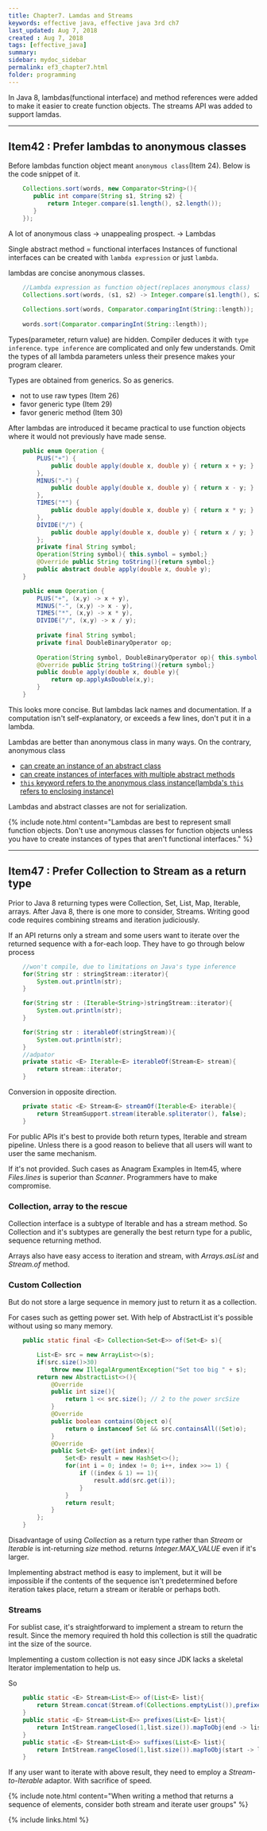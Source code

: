 ```yaml
---
title: Chapter7. Lamdas and Streams
keywords: effective java, effective java 3rd ch7
last_updated: Aug 7, 2018
created : Aug 7, 2018
tags: [effective_java]
summary:
sidebar: mydoc_sidebar
permalink: ef3_chapter7.html
folder: programming
---
```


In Java 8, lambdas(functional interface) and method references were added to make it easier to create function objects.
The streams API was added to support lamdas.

***
## Item42 : Prefer lambdas to anonymous classes

Before lambdas function object meant `anonymous class`(Item 24). Below is the code snippet of it.

```java
    Collections.sort(words, new Comparator<String>(){
       public int compare(String s1, String s2) {
           return Integer.compare(s1.length(), s2.length());
       }
    });
```

A lot of anonymous class -> unappealing prospect. -> Lambdas

Single abstract method = functional interfaces
Instances of functional interfaces can be created with `lambda expression` or just `lambda`.

lambdas are concise anonymous classes.

```java
    //Lambda expression as function object(replaces anonymous class)
    Collections.sort(words, (s1, s2) -> Integer.compare(s1.length(), s2.length()));
    
    Collections.sort(words, Comparator.comparingInt(String::length));
    
    words.sort(Comparator.comparingInt(String::length));
```

Types(parameter, return value) are hidden. Compiler deduces it with `type inference`.
`type inference` are complicated and only few understands.
Omit the types of all lambda parameters unless their presence makes your program clearer.

Types are obtained from generics. So as generics.
 - not to use raw types (Item 26)
 - favor generic type (Item 29)
 - favor generic method (Item 30)

After lambdas are introduced it became practical to use function objects where it would not previously have made sense.

```java
    public enum Operation {
        PLUS("+") {
            public double apply(double x, double y) { return x + y; }
        },
        MINUS("-") {
            public double apply(double x, double y) { return x - y; }
        },
        TIMES("*") {
            public double apply(double x, double y) { return x * y; }
        },
        DIVIDE("/") {
            public double apply(double x, double y) { return x / y; }
        };
        private final String symbol;
        Operation(String symbol){ this.symbol = symbol;}
        @Override public String toString(){return symbol;}
        public abstract double apply(double x, double y);
    }
```

```java
    public enum Operation {
        PLUS("+", (x,y) -> x + y),
        MINUS("-", (x,y) -> x - y),
        TIMES("*", (x,y) -> x * y),
        DIVIDE("/", (x,y) -> x / y);
    
        private final String symbol;
        private final DoubleBinaryOperator op;
    
        Operation(String symbol, DoubleBinaryOperator op){ this.symbol = symbol; this.op = op;}
        @Override public String toString(){return symbol;}
        public double apply(double x, double y){
            return op.applyAsDouble(x,y);
        }
    }   
```

This looks more concise. But lambdas lack names and documentation.
If a computation isn't self-explanatory, or exceeds a few lines, don't put it in a lambda.

Lambdas are better than anonymous class in many ways.
On the contrary, anonymous class 
 - [can create an instance of an abstract class](https://stackoverflow.com/questions/13670991/interview-can-we-instantiate-abstract-class)
 - [can create instances of interfaces with multiple abstract methods](https://stackoverflow.com/questions/45466315/why-not-multiple-abstract-methods-in-functional-interface-in-java8)
 - [`this` keyword refers to the anonymous class instance(lambda's `this` refers to enclosing instance)](https://stackoverflow.com/questions/24202236/lambda-this-reference-in-java)

Lambdas and abstract classes are not for serialization.

{% include note.html content="Lambdas are best to represent small function objects. Don't use anonymous classes for function objects unless you have to create instances of types that aren't functional interfaces." %}


***
## Item47 : Prefer Collection to Stream as a return type

Prior to Java 8 returning types were Collection, Set, List, Map, Iterable, arrays.
After Java 8, there is one more to consider, Streams. Writing good code requires combining streams and iteration judiciously.

If an API returns only a stream and some users want to iterate over the returned sequence with a for-each loop.
They have to go through below process

```java
    //won't compile, due to limitations on Java's type inference
    for(String str : stringStream::iterator){
        System.out.println(str);
    }
```
```java
    for(String str : (Iterable<String>)stringStream::iterator){
        System.out.println(str);
    }
```

```java   
    for(String str : iterableOf(stringStream)){
        System.out.println(str);
    }
    //adpator
    private static <E> Iterable<E> iterableOf(Stream<E> stream){
        return stream::iterator;
    }
```

Conversion in opposite direction.

```java   
    private static <E> Stream<E> streamOf(Iterable<E> iterable){
        return StreamSupport.stream(iterable.spliterator(), false);
    }
```

For public APIs it's best to provide both return types, Iterable and stream pipeline.
Unless there is a good reason to believe that all users will want to user the same mechanism.

If it's not provided. Such cases as Anagram Examples in Item45, where *Files.lines* is superior than *Scanner*.
Programmers have to make compromise.

### Collection, array to the rescue

Collection interface is a subtype of Iterable and has a stream method.
So Collection and it's subtypes are generally the best return type for a public, sequence returning method.

Arrays also have easy access to iteration and stream, with *Arrays.asList* and *Stream.of* method.

### Custom Collection

But do not store a large sequence in memory just to return it as a collection. 

For cases such as getting power set. With help of AbstractList it's possible without using so many memory.

```java
    public static final <E> Collection<Set<E>> of(Set<E> s){

        List<E> src = new ArrayList<>(s);
        if(src.size()>30)
            throw new IllegalArgumentException("Set too big " + s);
        return new AbstractList<>(){
            @Override
            public int size(){
                return 1 << src.size(); // 2 to the power srcSize
            }
            @Override
            public boolean contains(Object o){
                return o instanceof Set && src.containsAll((Set)o);
            }
            @Override
            public Set<E> get(int index){
                Set<E> result = new HashSet<>();
                for(int i = 0; index != 0; i++, index >>= 1) {
                    if ((index & 1) == 1){
                        result.add(src.get(i));
                    }
                }
                return result;
            }
        };
    }
```

Disadvantage of using *Collection* as a return type rather than *Stream* or *Iterable* is int-returning *size* method.
returns *Integer.MAX_VALUE* even if it's larger.

Implementing abstract method is easy to implement,
but it will be impossible if the contents of the sequence isn't predetermined before iteration takes place,
return a stream or iterable or perhaps both.

### Streams

For sublist case, it's straightforward to implement a stream to return the result.
Since the memory required th hold this collection is still the quadratic int the size of the source.

Implementing a custom collection is not easy since JDK lacks a skeletal Iterator implementation to help us.

So

```java
    public static <E> Stream<List<E>> of(List<E> list){
        return Stream.concat(Stream.of(Collections.emptyList()),prefixes(list).flatMap(SubLists::suffixes));
    }
    public static <E> Stream<List<E>> prefixes(List<E> list){
        return IntStream.rangeClosed(1,list.size()).mapToObj(end -> list.subList(0, end));
    }
    public static <E> Stream<List<E>> suffixes(List<E> list){
        return IntStream.rangeClosed(1,list.size()).mapToObj(start -> list.subList(start, list.size()));
    }
```

If any user want to iterate with above result, they need to employ a *Stream-to-Iterable* adaptor.
With sacrifice of speed.


{% include note.html content="When writing a method that returns a sequence of elements, consider both stream and iterate user groups" %}


{% include links.html %}




